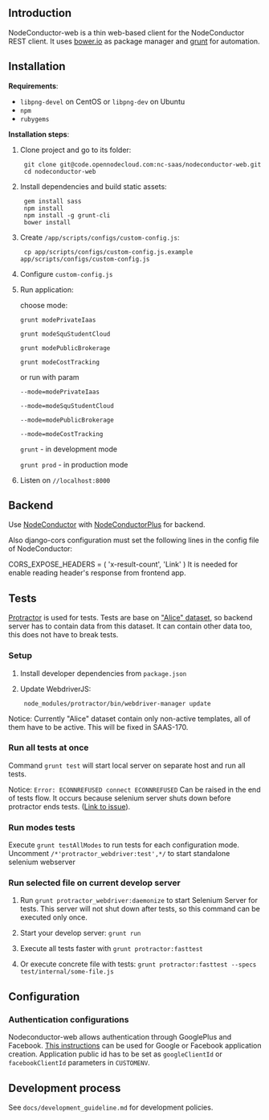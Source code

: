 ## Introduction

NodeConductor-web is a thin web-based client for the NodeConductor REST client.
It uses [bower.io][1] as package manager and [grunt][2] for automation.

## Installation

__Requirements__:

* `libpng-devel` on CentOS or `libpng-dev` on Ubuntu
* `npm`
* `rubygems`

__Installation steps__:

1. Clone project and go to its folder:

        git clone git@code.opennodecloud.com:nc-saas/nodeconductor-web.git
        cd nodeconductor-web

2. Install dependencies and build static assets:

        gem install sass
        npm install
        npm install -g grunt-cli
        bower install

3. Create `/app/scripts/configs/custom-config.js`:

        cp app/scripts/configs/custom-config.js.example app/scripts/configs/custom-config.js

4. Configure `custom-config.js`

5. Run application:

    choose mode:
    
     `grunt modePrivateIaas`
     
     `grunt modeSquStudentCloud`
     
     `grunt modePublicBrokerage`
     
     `grunt modeCostTracking`
     
     or run with param
     
     `--mode=modePrivateIaas`
     
     `--mode=modeSquStudentCloud`
     
     `--mode=modePublicBrokerage`
     
     `--mode=modeCostTracking`

    `grunt` - in development mode

    `grunt prod` - in production mode

6. Listen on `//localhost:8000`

## Backend

Use [NodeConductor][4] with [NodeConductorPlus][5] for backend.

Also django-cors configuration must set the following lines in the config file of NodeConductor:

CORS_EXPOSE_HEADERS = (
        'x-result-count',
        'Link'
)
It is needed for enable reading header's response from frontend app.

## Tests

[Protractor][6] is used for tests. Tests are base on ["Alice" dataset][8], so backend server has to contain data from
this dataset. It can contain other data too, this does not have to break tests.

### Setup

1. Install developer dependencies from `package.json`

2. Update WebdriverJS:

        node_modules/protractor/bin/webdriver-manager update

Notice: Currently "Alice" dataset contain only non-active templates, all of them have to be active.
This will be fixed in SAAS-170.

### Run all tests at once

Command `grunt test` will start local server on separate host and run all tests.

Notice: `Error: ECONNREFUSED connect ECONNREFUSED` Can be raised in the end of tests flow.
It occurs because selenium server shuts down before protractor ends tests. ([Link to issue][7]).

### Run modes tests

Execute `grunt testAllModes` to run tests for each configuration mode. Uncomment `/*'protractor_webdriver:test',*/`
to start standalone selenium webserver

### Run selected file on current develop server

1. Run `grunt protractor_webdriver:daemonize` to start Selenium Server for tests.
This server will not shut down after tests, so this command can be executed only once.

2. Start your develop server: `grunt run`

3. Execute all tests faster with `grunt protractor:fasttest`

4. Or execute concrete file with tests: `grunt protractor:fasttest --specs test/internal/some-file.js`

## Configuration

### Authentication configurations

Nodeconductor-web allows authentication through GooglePlus and Facebook.
[This instructions][3] can be used for Google or Facebook application creation.
Application public id has to be set as `googleClientId` or `facebookClientId` parameters in `CUSTOMENV`.


## Development process

See `docs/development_guideline.md` for development policies.


[1]: http://bower.io
[2]: http://gruntjs.com
[3]: https://github.com/sahat/satellizer/#obtaining-oauth-keys
[4]: https://code.opennodecloud.com/nodeconductor/nodeconductor/blob/develop/README.rst
[5]: https://code.opennodecloud.com/nc-saas/ncplus/blob/develop/README.rst
[6]: http://angular.github.io/protractor/#/tutorial
[7]: https://github.com/teerapap/grunt-protractor-runner/issues/111
[8]: http://nodeconductor.readthedocs.org/en/stable/developer/sample-data.html
